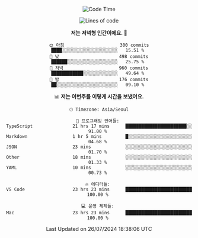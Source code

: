 <div align='center'>
 
<!--START_SECTION:waka-->
![Code Time](http://img.shields.io/badge/Code%20Time-3%2C694%20hrs%2026%20mins-blue)

![Lines of code](https://img.shields.io/badge/%EC%A0%80%EB%8A%94%20%EC%97%AC%ED%83%9C%EA%B9%8C%EC%A7%80%20-1.3%20million%20%EC%A4%84%EC%9D%98%20%EC%BD%94%EB%93%9C%EB%A5%BC%20%EC%9E%91%EC%84%B1%ED%96%88%EC%96%B4%EC%9A%94.-blue)

**저는 저녁형 인간이에요. 🦉** 

```text
🌞 아침                     300 commits         ████░░░░░░░░░░░░░░░░░░░░░   15.51 % 
🌆 낮　                     498 commits         ██████░░░░░░░░░░░░░░░░░░░   25.75 % 
🌃 저녁                     960 commits         ████████████░░░░░░░░░░░░░   49.64 % 
🌙 밤　                     176 commits         ██░░░░░░░░░░░░░░░░░░░░░░░   09.10 % 
```


📊 **저는 이번주를 이렇게 시간을 보냈어요.** 

```text
🕑︎ Timezone: Asia/Seoul

💬 프로그래밍 언어들: 
TypeScript               21 hrs 17 mins      ███████████████████████░░   91.00 % 
Markdown                 1 hr 5 mins         █░░░░░░░░░░░░░░░░░░░░░░░░   04.68 % 
JSON                     23 mins             ░░░░░░░░░░░░░░░░░░░░░░░░░   01.70 % 
Other                    18 mins             ░░░░░░░░░░░░░░░░░░░░░░░░░   01.33 % 
YAML                     10 mins             ░░░░░░░░░░░░░░░░░░░░░░░░░   00.73 % 

🔥 에디터들: 
VS Code                  23 hrs 23 mins      █████████████████████████   100.00 % 

💻 운영 체제들: 
Mac                      23 hrs 23 mins      █████████████████████████   100.00 % 
```


 Last Updated on 26/07/2024 18:38:06 UTC
<!--END_SECTION:waka-->
 </div>
<!---
Emewjin/Emewjin is a ✨ special ✨ repository because its `README.md` (this file) appears on your GitHub profile.
You can click the Preview link to take a look at your changes.
--->
